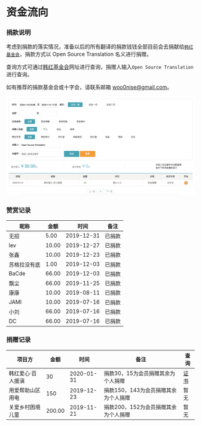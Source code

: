 # 资金流向

### 捐款说明

考虑到捐款的落实情况，准备以后的所有翻译的捐款钱钱全部目前会去捐献给[`韩红基金会`](http://www.hhax.org)，捐款方式以 Open Source Translation 名义进行捐赠。

查询方式可通过[韩红基金会](http://www.hhax.org/g.html?type=10\&URLparamName=%E7%88%B1%E5%BF%83%E6%8D%90%E8%B5%A0)网址进行查询，捐赠人输入`Open Source Translation`进行查询。

如有推荐的捐款基金会或十字会，请联系邮箱 woo0nise@gmail.com。 

![](.gitbook/assets/WX20200131-173347@2x.png)

### 赞赏记录

| 昵称     | 金额    | 时间         | 备注  |
| ------ | ----- | ---------- | --- |
| 无招     | 5.00  | 2019-12-31 | 已捐款 |
| lev    | 10.00 | 2019-12-27 | 已捐款 |
| 张鑫     | 10.00 | 2019-12-23 | 已捐款 |
| 苏格拉没有底 | 1.00  | 2019-12-03 | 已捐款 |
| BaCde  | 66.00 | 2019-12-03 | 已捐款 |
| 飘尘     | 66.00 | 2019-11-25 | 已捐款 |
| 康康     | 10.00 | 2019-08-11 | 已捐款 |
| JAMI   | 10.00 | 2019-07-16 | 已捐款 |
| 小刘     | 66.00 | 2019-07-16 | 已捐款 |
| DC     | 66.00 | 2019-07-16 | 已捐款 |

### 捐赠记录

| 项目方       | 金额     | 时间         | 备注                    | 查询                                                                   |
| --------- | ------ | ---------- | --------------------- | -------------------------------------------------------------------- |
| 韩红爱心·百人援滇 | 30     | 2020-01-31 | 捐款30，15为会员捐赠其余为个人捐赠   | [证书](https://img.zhiiyun.com/blog\_7ec808170c93ae174947ea5edbd43aef) |
| 用爱帮助山区用电  | 150    | 2019-12-23 | 捐款150，143为会员捐赠其余为个人捐赠 | 暂无                                                                   |
| 关爱乡村困境儿童  | 200.00 | 2019-11-21 | 捐款200，152为会员捐赠其余为个人捐赠 | 暂无                                                                   |
